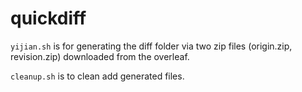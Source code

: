 # quickdiff

`yijian.sh` is for generating the diff folder via two zip files (origin.zip, revision.zip) downloaded from the overleaf.

`cleanup.sh` is to clean add generated files.
